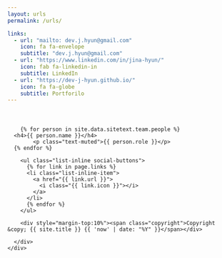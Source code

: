 ```yaml
---
layout: urls
permalink: /urls/

links:
  - url: "mailto: dev.j.hyun@gmail.com"
    icon: fa fa-envelope
    subtitle: "dev.j.hyun@gmail.com"
  - url: "https://www.linkedin.com/in/jina-hyun/"
    icon: fab fa-linkedin-in
    subtitle: LinkedIn
  - url: "https://dev-j-hyun.github.io/"
    icon: fa fa-globe
    subtitle: Portforilo
---
```



<div class="container" style="margin-top: 10%;">
  <div class="row d-flex justify-content-center">
    <div class="col-sm-4 team-member">
      
	    {% for person in site.data.sitetext.team.people %}
      <h4>{{ person.name }}</h4>
			<p class="text-muted">{{ person.role }}</p>
      {% endfor %}

        <ul class="list-inline social-buttons">
          {% for link in page.links %}
          <li class="list-inline-item">
            <a href="{{ link.url }}">
              <i class="{{ link.icon }}"></i>
            </a>
          </li>
          {% endfor %}
        </ul>
      
        <div style="margin-top:10%"><span class="copyright">Copyright &copy; {{ site.title }} {{ 'now' | date: "%Y" }}</span></div>
      
      </div>
    </div>
  </div>
</div>